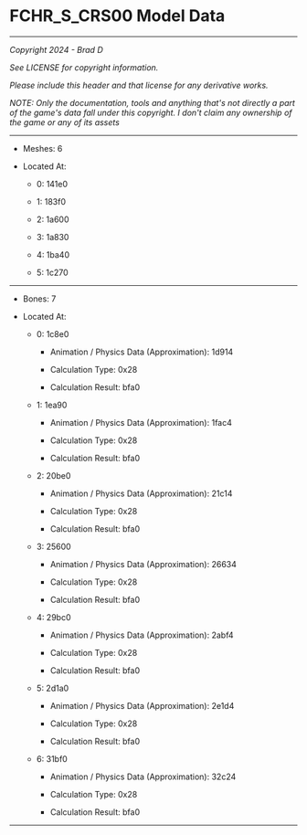 # FCHR_S_CRS00 Model Data

---

*Copyright 2024 - Brad D*

*See LICENSE for copyright information.*

*Please include this header and that license for any derivative works.*

*NOTE: Only the documentation, tools and anything that's not directly a part of the game's data fall under this copyright. I don't claim any ownership of the game or any of its assets*

---

* Meshes: 6

* Located At:

  * 0: 141e0

  * 1: 183f0

  * 2: 1a600

  * 3: 1a830

  * 4: 1ba40

  * 5: 1c270

---

* Bones: 7

* Located At:

  * 0: 1c8e0

    * Animation / Physics Data (Approximation): 1d914

    * Calculation Type: 0x28

    * Calculation Result: bfa0

  * 1: 1ea90

    * Animation / Physics Data (Approximation): 1fac4

    * Calculation Type: 0x28

    * Calculation Result: bfa0

  * 2: 20be0

    * Animation / Physics Data (Approximation): 21c14

    * Calculation Type: 0x28

    * Calculation Result: bfa0

  * 3: 25600

    * Animation / Physics Data (Approximation): 26634

    * Calculation Type: 0x28

    * Calculation Result: bfa0

  * 4: 29bc0

    * Animation / Physics Data (Approximation): 2abf4

    * Calculation Type: 0x28

    * Calculation Result: bfa0

  * 5: 2d1a0

    * Animation / Physics Data (Approximation): 2e1d4

    * Calculation Type: 0x28

    * Calculation Result: bfa0

  * 6: 31bf0

    * Animation / Physics Data (Approximation): 32c24

    * Calculation Type: 0x28

    * Calculation Result: bfa0

---


